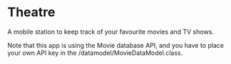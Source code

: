 # Theatre
A mobile station to keep track of your favourite movies and TV shows.

Note that this app is using the Movie database API, and you have to place your own API key in the /datamodel/MovieDataModel.class.

